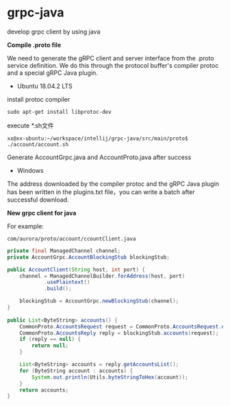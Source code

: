 grpc-java
=========

develop grpc client by using java


**Compile .proto file**

We need to generate the gRPC client and server interface from the .proto service definition. We do this through the protocol buffer's compiler protoc and a special gRPC Java plugin.



* Ubuntu 18.04.2 LTS

install protoc compiler

    sudo apt-get install libprotoc-dev

execute *.sh文件

    xx@xx-ubuntu:~/workspace/intellij/grpc-java/src/main/proto$ ./account/account.sh


Generate AccountGrpc.java and AccountProto.java after success

* Windows

The address downloaded by the compiler protoc and the gRPC Java plugin has been written in the plugins.txt file，you can write a batch after successful download.




**New grpc client for java**

For example:

    com/aurora/proto/account/ccountClient.java
    
```Java
private final ManagedChannel channel;
private AccountGrpc.AccountBlockingStub blockingStub;

public AccountClient(String host, int port) {
    channel = ManagedChannelBuilder.forAddress(host, port)
            .usePlaintext()
            .build();

    blockingStub = AccountGrpc.newBlockingStub(channel);
}
    
public List<ByteString> accounts() {
    CommonProto.AccountsRequest request = CommonProto.AccountsRequest.newBuilder().build();
    CommonProto.AccountsReply reply = blockingStub.accounts(request);
    if (reply == null) {
        return null;
    }

    List<ByteString> accounts = reply.getAccountsList();
    for (ByteString account : accounts) {
        System.out.println(Utils.byteStringToHex(account));
    }
    return accounts;
}
```
